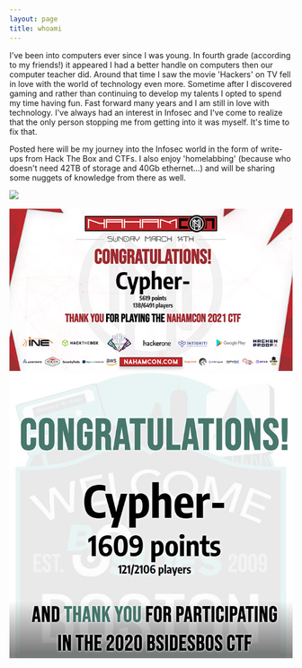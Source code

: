 ```yaml
---
layout: page
title: whoami  
---
```




I've been into computers ever since I was young. In fourth grade (according to my friends!) it appeared I had a better handle on computers then our computer teacher did. Around that time I saw the movie 'Hackers' on TV fell in love with the world of technology even more. Sometime after I discovered gaming and rather than continuing to develop my talents I opted to spend my time having fun. Fast forward many years and I am still in love with technology. I've always had an interest in Infosec and I've come to realize that the only person stopping me from getting into it was myself. It's time to fix that.

Posted here will be my journey into the Infosec world in the form of write-ups from Hack The Box and CTFs. I also enjoy 'homelabbing' (because who doesn't need 42TB of storage and 40Gb ethernet...) and will be sharing some nuggets of knowledge from there as well.


![](https://www.hackthebox.eu/badge/image/138892)  


![](/images/misc/nahamcon2021.jpg)  
![](/images/misc/BSidesBOS.jpg)
